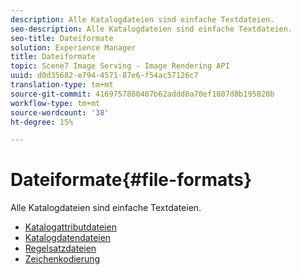 ```yaml
---
description: Alle Katalogdateien sind einfache Textdateien.
seo-description: Alle Katalogdateien sind einfache Textdateien.
seo-title: Dateiformate
solution: Experience Manager
title: Dateiformate
topic: Scene7 Image Serving - Image Rendering API
uuid: d0d35682-e794-4571-87e6-f54ac57126c7
translation-type: tm+mt
source-git-commit: 4169757880407b62addd0a70ef1807d8b195820b
workflow-type: tm+mt
source-wordcount: '38'
ht-degree: 15%

---
```



# Dateiformate{#file-formats}

Alle Katalogdateien sind einfache Textdateien.

* [Katalogattributdateien](r-catalog-attribute-files.md)
* [Katalogdatendateien](r-catalog-data-files.md)
* [Regelsatzdateien](r-rule-set-files.md)
* [Zeichenkodierung](r-is-cat-character-encoding.md)
